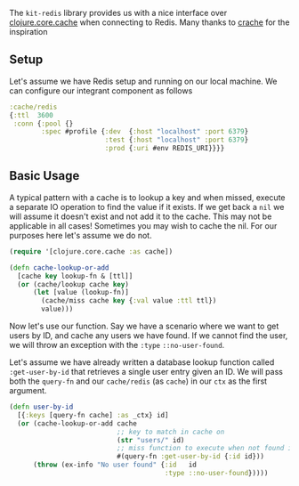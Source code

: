 The `kit-redis` library provides us with a nice interface over [clojure.core.cache](https://github.com/clojure/core.cache) when connecting to Redis. Many thanks to [crache](https://github.com/strongh/crache) for the inspiration

## Setup

Let's assume we have Redis setup and running on our local machine. We can configure our integrant component as follows

```clojure
:cache/redis
{:ttl  3600
 :conn {:pool {}
        :spec #profile {:dev  {:host "localhost" :port 6379}
                        :test {:host "localhost" :port 6379}
                        :prod {:uri #env REDIS_URI}}}}
```

## Basic Usage

A typical pattern with a cache is to lookup a key and when missed, execute a separate IO operation to find the value if it exists. If we get back a `nil` we will assume it doesn't exist and not add it to the cache. This may not be applicable in all cases! Sometimes you may wish to cache the nil. For our purposes here let's assume we do not. 

```clojure
(require '[clojure.core.cache :as cache])

(defn cache-lookup-or-add
  [cache key lookup-fn & [ttl]]
  (or (cache/lookup cache key)
      (let [value (lookup-fn)]
        (cache/miss cache key {:val value :ttl ttl})
        value)))
```

Now let's use our function. Say we have a scenario where we want to get users by ID, and cache any users we have found. If we cannot find the user, we will throw an exception with the `:type` `::no-user-found`.

Let's assume we have already written a database lookup function called `:get-user-by-id` that retrieves a single user entry given an ID. We will pass both the `query-fn` and our `cache/redis` (as `cache`) in our `ctx` as the first argument.

```clojure
(defn user-by-id
  [{:keys [query-fn cache] :as _ctx} id]
  (or (cache-lookup-or-add cache
                           ;; key to match in cache on
                           (str "users/" id)
                           ;; miss function to execute when not found in cache
                           #(query-fn :get-user-by-id {:id id}))
      (throw (ex-info "No user found" {:id   id
                                       :type ::no-user-found}))))
```